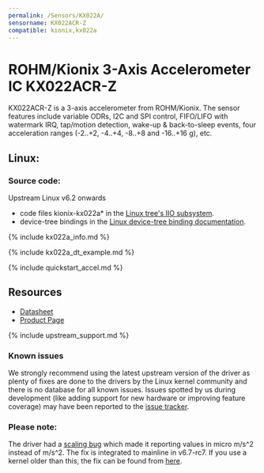 ```yaml
---
permalink: /Sensors/KX022A/
sensorname: KX022ACR-Z
compatible: kionix,kx022a
---
```


# ROHM/Kionix 3-Axis Accelerometer IC KX022ACR-Z

KX022ACR-Z is a 3-axis accelerometer from ROHM/Kionix. The sensor features include variable ODRs, I2C and SPI control, FIFO/LIFO with watermark IRQ, tap/motion detection, wake-up & back-to-sleep events, four acceleration ranges (-2..+2, -4..+4, -8..+8 and -16..+16 g), etc.

## Linux:

### Source code:
Upstream Linux v6.2 onwards 
- code files kionix-kx022a* in the [Linux tree's IIO subsystem](https://git.kernel.org/pub/scm/linux/kernel/git/torvalds/linux.git/tree/drivers/iio/accel).
- device-tree bindings in the [Linux device-tree binding documentation](https://git.kernel.org/pub/scm/linux/kernel/git/torvalds/linux.git/tree/Documentation/devicetree/bindings/iio/accel/kionix,kx022a.yaml).

<!-- If you're reading the raw-text, you can find the included stuff from the _includes folder.
Or you can head to the and not the pages in https://rohmsemiconductor.github.io/Linux-Kernel-Sensor-Drivers/
and see the processed output -->

{% include kx022a_info.md %}

{% include kx022a_dt_example.md %}

<!-- If you're reading the raw-text, you can find the included stuff from the _includes folder.
Or you can head to the and not the pages in https://rohmsemiconductor.github.io/Linux-Kernel-Sensor-Drivers/
and see the processed output -->
{% include quickstart_accel.md %}

## Resources
- [Datasheet](https://fscdn.rohm.com/kionix/en/datasheet/kx022acr-z-e.pdf)
- [Product Page](https://www.rohm.com/products/sensors-mems/accelerometer-ics/kx022acr-z-product#productDetail)

{% include upstream_support.md %}

### Known issues
We strongly recommend using the latest upstream version of the driver as plenty of fixes are done to the drivers by the Linux kernel community and there is no database for all known issues. Issues spotted by us during development (like adding support for new hardware or improving feature coverage) may have been reported to the [issue tracker](https://github.com/RohmSemiconductor/Linux-Kernel-Sensor-Drivers/issues?q=is%3Aissue+repo%3ALinux-Kernel-Sensor-Drivers+KX022A+in%3Atitle).

### Please note:

The driver had a [scaling bug](https://github.com/RohmSemiconductor/Linux-Kernel-Sensor-Drivers/issues/5) which made it reporting values in micro m/s^2 instead of m/s^2. The fix is integrated to mainline in v6.7-rc7. If you use a kernel older than this, the fix can be found from [here](https://lore.kernel.org/all/ZTEt7NqfDHPOkm8j@dc78bmyyyyyyyyyyyyydt-3.rev.dnainternet.fi/).
